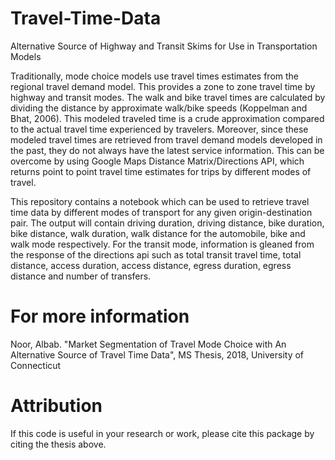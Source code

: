 # Travel-Time-Data
Alternative Source of Highway and Transit Skims for Use in Transportation Models

Traditionally, mode choice models use travel times estimates from the regional travel demand model. This provides a zone to zone travel time by highway and transit modes. The walk and bike travel times are calculated by dividing the distance by approximate walk/bike speeds (Koppelman and Bhat, 2006). This modeled traveled time is a crude approximation compared to the actual travel time experienced by travelers. Moreover, since these modeled travel times are retrieved from travel demand models developed in the past, they do not always have the latest service information. This can be overcome by using Google Maps Distance Matrix/Directions API, which returns point to point travel time estimates for trips by different modes of travel.

This repository contains a notebook which can be used to retrieve travel time data by different modes of transport for any given origin-destination pair. The output will contain driving duration, driving distance, bike duration, bike distance, walk duration, walk distance for the automobile, bike and walk mode respectively. For the transit mode, information is gleaned from the response of the directions api such as total transit travel time, total distance, access duration, access distance, egress duration, egress distance and number of transfers.

# For more information

Noor, Albab. "Market Segmentation of Travel Mode Choice with An Alternative Source of Travel Time Data", MS Thesis, 2018, University of Connecticut

# Attribution

If this code is useful in your research or work, please cite this package by citing the thesis above.
